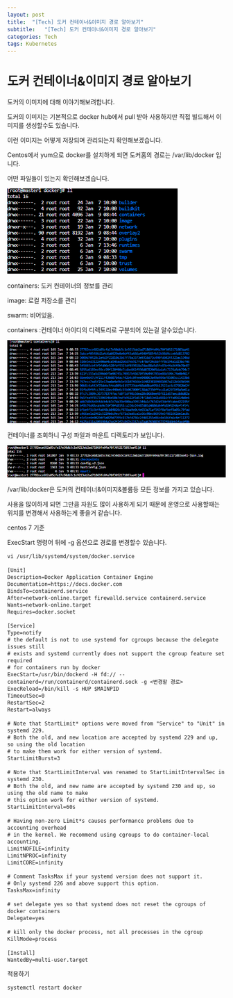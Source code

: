 ```yaml
---
layout: post
title:  "[Tech] 도커 컨테이너&이미지 경로 알아보기"
subtitle:   "[Tech] 도커 컨테이너&이미지 경로 알아보기"
categories: Tech
tags: Kubernetes
---
```


# 도커 컨테이너&이미지 경로 알아보기

도커의 이미지에 대해 이야기해보려합니다.

도커의 이미지는 기본적으로 docker hub에서 pull 받아 사용하지만 직접 빌드해서 이미지를 생성할수도 있습니다.

이런 이미지는 어떻게 저장되며 관리되는지 확인해보겠습니다.

Centos에서 yum으로 docker를 설치하게 되면  도커홈의 경로는 /var/lib/docker 입니다.

어떤 파일들이 있는지 확인해보겠습니다.

![/assets/img/2020-01-16-Teck-Kubernetes-Docker%20Container%20&%20Image%20Learn/Untitled.png](/assets/img/2020-01-16-Teck-Kubernetes-Docker%20Container%20&%20Image%20Learn/Untitled.png)

containers: 도커 컨테이너의 정보를 관리

image: 로컬 저장소를 관리

swarm: 비어있음.

containers :컨테이너 아이디의 디렉토리로 구분되어 있는걸 알수있습니다.

![/assets/img/2020-01-16-Teck-Kubernetes-Docker%20Container%20&%20Image%20Learn/Untitled%201.png](/assets/img/2020-01-16-Teck-Kubernetes-Docker%20Container%20&%20Image%20Learn/Untitled%201.png)

컨테이너를 조회하니 구성 파일과 마운트 디렉토리가 보입니다.

![/assets/img/2020-01-16-Teck-Kubernetes-Docker%20Container%20&%20Image%20Learn/Untitled%202.png](/assets/img/2020-01-16-Teck-Kubernetes-Docker%20Container%20&%20Image%20Learn/Untitled%202.png)

/var/lib/docker은 도커의 컨테이너&이미지&볼륨등 모든 정보를 가지고 있습니다.

사용을 많이하게 되면 그만큼 자원도 많이 사용하게 되기 때문에 운영으로 사용할때는 위치를 변경해서 사용하는게 좋을거 같습니다.

centos 7 기준 

ExecStart 명령어 뒤에 -g 옵션으로 경로를 변경할수 있습니다.

    vi /usr/lib/systemd/system/docker.service
    
    [Unit]
    Description=Docker Application Container Engine
    Documentation=https://docs.docker.com
    BindsTo=containerd.service
    After=network-online.target firewalld.service containerd.service
    Wants=network-online.target
    Requires=docker.socket
    
    [Service]
    Type=notify
    # the default is not to use systemd for cgroups because the delegate issues still
    # exists and systemd currently does not support the cgroup feature set required
    # for containers run by docker
    ExecStart=/usr/bin/dockerd -H fd:// --containerd=/run/containerd/containerd.sock -g <변경할 경로>
    ExecReload=/bin/kill -s HUP $MAINPID
    TimeoutSec=0
    RestartSec=2
    Restart=always
    
    # Note that StartLimit* options were moved from "Service" to "Unit" in systemd 229.
    # Both the old, and new location are accepted by systemd 229 and up, so using the old location
    # to make them work for either version of systemd.
    StartLimitBurst=3
    
    # Note that StartLimitInterval was renamed to StartLimitIntervalSec in systemd 230.
    # Both the old, and new name are accepted by systemd 230 and up, so using the old name to make
    # this option work for either version of systemd.
    StartLimitInterval=60s
    
    # Having non-zero Limit*s causes performance problems due to accounting overhead
    # in the kernel. We recommend using cgroups to do container-local accounting.
    LimitNOFILE=infinity
    LimitNPROC=infinity
    LimitCORE=infinity
    
    # Comment TasksMax if your systemd version does not support it.
    # Only systemd 226 and above support this option.
    TasksMax=infinity
    
    # set delegate yes so that systemd does not reset the cgroups of docker containers
    Delegate=yes
    
    # kill only the docker process, not all processes in the cgroup
    KillMode=process
    
    [Install]
    WantedBy=multi-user.target

적용하기

    systemctl restart docker